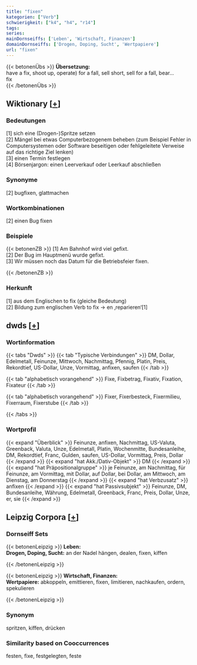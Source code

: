 ```yaml
---
title: "fixen"
kategorien: ["Verb"]
schwierigkeit: ["k4", "h4", "r14"]
tags:
series:
mainDornseiffs: ['Leben', 'Wirtschaft, Finanzen']
domainDornseiffs: ['Drogen, Doping, Sucht', 'Wertpapiere']
url: "fixen"
---
```


{{< betonenÜbs >}}
**Übersetzung:**  
have a fix, shoot up, operate) for a fall, sell short, sell for a fall, bear...  
fix  
{{< /betonenÜbs >}}

## Wiktionary [[+](https://de.wiktionary.org/wiki/fixen)]

### Bedeutungen
[1] sich eine (Drogen-)Spritze setzen  
[2] Mängel bei etwas Computerbezogenem beheben (zum Beispiel Fehler in Computersystemen oder Software beseitigen oder fehlgeleitete Verweise auf das richtige Ziel lenken)  
[3] einen Termin festlegen  
[4] Börsenjargon: einen Leerverkauf oder Leerkauf abschließen  

### Synonyme
[2] bugfixen, glattmachen  

### Wortkombinationen
[2] einen Bug fixen  

### Beispiele
{{< betonenZB >}}
[1] Am Bahnhof wird viel gefixt.  
[2] Der Bug im Hauptmenü wurde gefixt.  
[3] Wir müssen noch das Datum für die Betriebsfeier fixen.  

{{< /betonenZB >}}
### Herkunft
[1] aus dem Englischen to fix (gleiche Bedeutung)  
[2] Bildung zum englischen Verb to fix → en ‚reparieren‘[1]  



## dwds [[+](https://www.dwds.de/wb/fixen)]

### Wortinformation
{{< tabs "Dwds" >}}
{{< tab "Typische Verbindungen" >}}
DM, Dollar, Edelmetall, Feinunze, Mittwoch, Nachmittag, Pfennig, Platin, Preis, Rekordtief, US-Dollar, Unze, Vormittag, anfixen, saufen
{{< /tab >}}

{{< tab "alphabetisch vorangehend" >}}
Fixe, Fixbetrag, Fixativ, Fixation, Fixateur
{{< /tab >}}

{{< tab "alphabetisch vorangehend" >}}
Fixer, Fixerbesteck, Fixermilieu, Fixerraum, Fixerstube
{{< /tab >}}

{{< /tabs >}}

### Wortprofil
{{< expand "Überblick" >}} Feinunze, anfixen, Nachmittag, US-Valuta, Greenback, Valuta, Unze, Edelmetall, Platin, Wochenmitte, Bundesanleihe, DM, Rekordtief, Franc, Gulden, saufen, US-Dollar, Vormittag, Preis, Dollar {{< /expand >}}
{{< expand "hat Akk./Dativ-Objekt" >}} DM {{< /expand >}}
{{< expand "hat Präpositionalgruppe" >}} je Feinunze, am Nachmittag, für Feinunze, am Vormittag, mit Dollar, auf Dollar, bei Dollar, am Mittwoch, am Dienstag, am Donnerstag {{< /expand >}}
{{< expand "hat Verbzusatz" >}} anfixen {{< /expand >}}
{{< expand "hat Passivsubjekt" >}} Feinunze, DM, Bundesanleihe, Währung, Edelmetall, Greenback, Franc, Preis, Dollar, Unze, er, sie {{< /expand >}}

## Leipzig Corpora [[+](https://corpora.uni-leipzig.de/en/res?word=fixen&corpusId=deu_newscrawl-public_2018)]

### Dornseiff Sets
{{< betonenLeipzig >}}
**Leben:**  
**Drogen, Doping, Sucht:** an der Nadel hängen, dealen, fixen, kiffen  

{{< /betonenLeipzig >}}


{{< betonenLeipzig >}}
**Wirtschaft, Finanzen:**  
**Wertpapiere:** abkoppeln, emittieren, fixen, limitieren, nachkaufen, ordern, spekulieren  

{{< /betonenLeipzig >}}

### Synonym
spritzen, kiffen, drücken


### Similarity based on Cooccurrences
festen, fixe, festgelegten, feste

